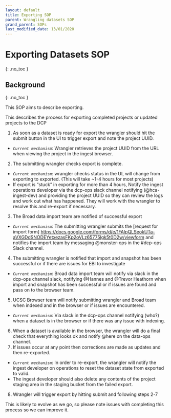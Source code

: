```yaml
---
layout: default
title: Exporting SOP
parent: Wrangling datasets SOP
grand_parent: SOPs
last_modified_date: 13/01/2020
---
```

<script src="https://kit.fontawesome.com/fc66878563.js" crossorigin="anonymous"></script>
# Exporting Datasets SOP
{: .no_toc }

## Background
{: .no_toc }

This SOP aims to describe exporting.


This describes the process for exporting completed projects or updated projects to the DCP


1. As soon as a dataset is ready for export the wrangler should hit the submit button in the UI to trigger export and note the project UUID.
* *`Current mechanism`*: Wrangler retrieves the project UUID from the URL when viewing the project in the ingest browser.
2. The submitting wrangler checks export is complete.
* *`Current mechanism`*: wrangler checks status in the UI, will change from exporting to exported. (This will take ~1-4 hours for most projects)
* If export is “stuck” in exporting for more than 4 hours, Notify the ingest operations developer via the dcp-ops slack channel notifying (@hca-ingest-dev) and providing the project UUID so they can review the logs and work out what has happened. They will work with the wrangler to resolve this and re-export if necessary.
3. The Broad data import team are notified of successful export 
* *`Current mechanism`*: The submitting wrangler submits the [request for import form] <https://docs.google.com/forms/d/e/1FAIpQLSeokUTa-aVXGDdSNODEYetxezasFKp2oVLz65775lgk5t0D2w/viewform> and notifies the import team by messaging @monster-ops in the #dcp-ops Slack channel.
4. The submitting wrangler is notified that import and snapshot has been successful or if there are issues for EBI to investigate
* *`Current mechanism`*: Broad data import team will notify via slack in the dcp-ops channel slack, notifying @Hannes and @Trevor Heathorn when import and snapshot has been successful or if issues are found and pass on to the browser team.
5. UCSC Browser team will notify submitting wrangler and Broad team when indexed and in the browser or if issues are encountered.
* *`Current mechanism`*: Via slack in the dcp-ops channel notifying (who?) when a dataset is in the browser or if there was any issue with indexing.
6. When a dataset is available in the browser, the wrangler will do a final check that everything looks ok and notify @here on the data-ops channel. 
7. If issues occur at any point then corrections are made as updates and then re-exported. 
* *`Current mechanism`*: In order to re-export, the wrangler will notify the ingest developer on operations to reset the dataset state from exported to valid.
* The ingest developer should also delete any contents of the project staging area in the staging bucket from the failed export. 
8. Wrangler will trigger export by hitting submit and following steps 2-7

This is likely to evolve as we go, so please note issues with completing this process so we can improve it.
